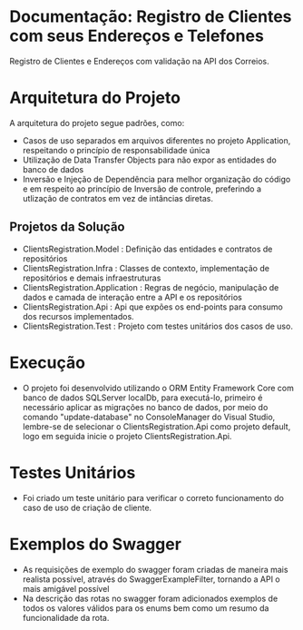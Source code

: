 # Documentação: Registro de Clientes com seus Endereços e Telefones
Registro de Clientes e Endereços com validação na API dos Correios.
# Arquitetura do Projeto 
A arquitetura do projeto segue padrões, como: 
- Casos de uso separados em arquivos diferentes no projeto Application, respeitando o princípio de responsabilidade única
- Utilização de Data Transfer Objects para não expor as entidades do banco de dados 
- Inversão e Injeção de Dependência para melhor organização do código e em respeito ao princípio de Inversão de controle, preferindo a utlização de contratos em vez de intâncias diretas.
## Projetos da Solução
- ClientsRegistration.Model : Definição das entidades e contratos de repositórios
- ClientsRegistration.Infra : Classes de  contexto, implementação de repositórios e demais infraestruturas 
- ClientsRegistration.Application : Regras de negócio, manipulação de dados e camada de interação entre a API e os repositórios
- ClientsRegistration.Api : Api que expões os end-points para consumo dos recursos implementados.
- ClientsRegistration.Test : Projeto com testes unitários dos casos de uso.

# Execução
- O projeto foi desenvolvido utilizando o ORM Entity Framework Core com banco de dados  SQLServer localDb, para executá-lo, primeiro é necessário aplicar as migrações no banco de dados,  por meio do comando "update-database" no ConsoleManager do Visual Studio, lembre-se de selecionar o ClientsRegistration.Api como projeto default, logo em seguida inicie o projeto ClientsRegistration.Api.

# Testes Unitários
- Foi criado um teste unitário para verificar o correto funcionamento do caso de uso de criação de cliente.

# Exemplos do Swagger
- As requisições de exemplo do swagger foram criadas de maneira mais realista possível, através do SwaggerExampleFilter, tornando a API o mais amigável possível 
- Na descrição das rotas no swagger foram adicionados exemplos de todos os valores válidos para os enums bem como um resumo da funcionalidade da rota.
